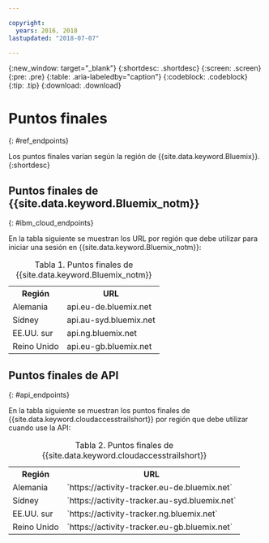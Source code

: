 ```yaml
---

copyright:
  years: 2016, 2018
lastupdated: "2018-07-07"

---
```


{:new_window: target="_blank"}
{:shortdesc: .shortdesc}
{:screen: .screen}
{:pre: .pre}
{:table: .aria-labeledby="caption"}
{:codeblock: .codeblock}
{:tip: .tip}
{:download: .download}



# Puntos finales
{: #ref_endpoints}

Los puntos finales varían según la región de {{site.data.keyword.Bluemix}}.
{:shortdesc}

## Puntos finales de {{site.data.keyword.Bluemix_notm}}
{: #ibm_cloud_endpoints}

En la tabla siguiente se muestran los URL por región que debe utilizar para iniciar una sesión en {{site.data.keyword.Bluemix_notm}}:
	
<table>
	<caption>Tabla 1. Puntos finales de {{site.data.keyword.Bluemix_notm}}</caption>
	<tr>
	  <th>Región</th>
	  <th>URL</th>
	</tr>
	<tr>
	  <td>Alemania</td>
	  <td>api.eu-de.bluemix.net</td>
	</tr>
	<tr>
	  <td>Sídney</td>
	  <td>api.au-syd.bluemix.net</td>
	</tr>
	<tr>
	  <td>EE.UU. sur</td>
	  <td>api.ng.bluemix.net</td>
	</tr>
	<tr>
	  <td>Reino Unido</td>
	  <td>api.eu-gb.bluemix.net</td>
	</tr>
</table>


## Puntos finales de API
{: #api_endpoints}

En la tabla siguiente se muestran los puntos finales de {{site.data.keyword.cloudaccesstrailshort}} por región que debe utilizar cuando use la API:
	
<table>
	<caption>Tabla 2. Puntos finales de {{site.data.keyword.cloudaccesstrailshort}}</caption>
	<tr>
	  <th>Región</th>
	  <th>URL</th>
	</tr>
	<tr>
	  <td>Alemania</td>
	  <td>`https://activity-tracker.eu-de.bluemix.net`</td>
	</tr>
	<tr>
	  <td>Sídney</td>
	  <td>`https://activity-tracker.au-syd.bluemix.net`</td>
	</tr>
	<tr>
	  <td>EE.UU. sur</td>
	  <td>`https://activity-tracker.ng.bluemix.net`</td>
	</tr>
	<tr>
	  <td>Reino Unido</td>
	  <td>`https://activity-tracker.eu-gb.bluemix.net`</td>
	</tr>
</table>


